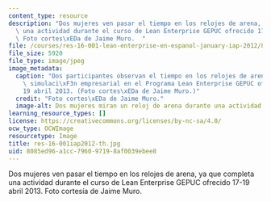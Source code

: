 ```yaml
---
content_type: resource
description: "Dos mujeres ven pasar el tiempo en los relojes de arena, ya que completa\
  \ una actividad durante el curso de Lean Enterprise GEPUC ofrecido 17-19 abril 2013.\
  \ Foto cortes\xEDa de Jaime Muro.  "
file: /courses/res-16-001-lean-enterprise-en-espanol-january-iap-2012/8085ed96a1cc796097198af0039ebee8_res-16-001iap2012-th.jpg
file_size: 5920
file_type: image/jpeg
image_metadata:
  caption: "Dos participantes observan el tiempo en los relojes de arena durante la\
    \ simulaci\xF3n empresarial en el Programa Lean Enterprise GEPUC ofrecido 17\u2013\
    19 abril 2013. (Foto cortes\xEDa de Jaime Muro.)"
  credit: "Foto cortes\xEDa de Jaime Muro."
  image-alt: Dos mujeres miran un reloj de arena durante una actividad en clase.
learning_resource_types: []
license: https://creativecommons.org/licenses/by-nc-sa/4.0/
ocw_type: OCWImage
resourcetype: Image
title: res-16-001iap2012-th.jpg
uid: 8085ed96-a1cc-7960-9719-8af0039ebee8
---
```

Dos mujeres ven pasar el tiempo en los relojes de arena, ya que completa una actividad durante el curso de Lean Enterprise GEPUC ofrecido 17-19 abril 2013. Foto cortesía de Jaime Muro.  